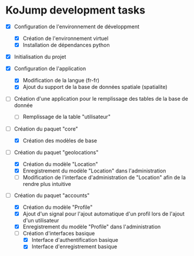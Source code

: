 # KoJump development tasks

- [x] Configuration de l'environnement de développment
  - [x] Création de l'environnement virtuel
  - [x] Installation de dépendances python

- [x] Initialisation du projet

- [x] Configuration de l'application
  - [x] Modification de la langue (fr-fr)
  - [x] Ajout du support de la base de données spatiale (spatialite)

- [ ] Création d'une application pour le remplissage des tables de la base de donnée
  - [ ] Remplissage de la table "utilisateur"

- [ ] Création du paquet "core"
  - [x] Création des modèles de base

- [ ] Création du paquet "geolocations"
  - [x] Création du modèle "Location"
  - [x] Enregistrement du modèle "Location" dans l'administration
  - [ ] Modification de l'interface d'administration de "Location" afin de la rendre plus intuitive

- [ ] Création du paquet "accounts"
  - [x] Création du modèle "Profile"
  - [x] Ajout d'un signal pour l'ajout automatique d'un profil lors de l'ajout d'un utilisateur
  - [x] Enregistrement du modèle "Profile" dans l'administration
  - [ ] Création d'interfaces basique
    - [x] Interface d'authentification basique
    - [x] Interface d'enregistrement basique
